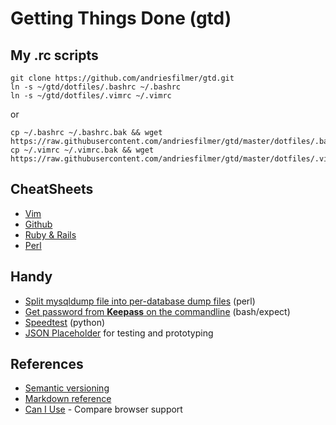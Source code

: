 # Getting Things Done (gtd)

## My .rc scripts

    git clone https://github.com/andriesfilmer/gtd.git
    ln -s ~/gtd/dotfiles/.bashrc ~/.bashrc
    ln -s ~/gtd/dotfiles/.vimrc ~/.vimrc

or

    cp ~/.bashrc ~/.bashrc.bak && wget https://raw.githubusercontent.com/andriesfilmer/gtd/master/dotfiles/.bashrc
    cp ~/.vimrc ~/.vimrc.bak && wget https://raw.githubusercontent.com/andriesfilmer/gtd/master/dotfiles/.vimrc

## CheatSheets

- [Vim](https://github.com/andriesfilmer/gtd/blob/master/cheatsheets/vim.md)
- [Github](https://github.com/andriesfilmer/gtd/blob/master/cheatsheets/git.md)
- [Ruby & Rails](https://github.com/andriesfilmer/gtd/blob/master/cheatsheets/ruby-rails.md)
- [Perl](https://github.com/andriesfilmer/gtd/blob/master/cheatsheets/perl.md)

## Handy

- [Split mysqldump file into per-database dump files](https://github.com/andriesfilmer/gtd/blob/master/scripts/perl/splitmysqldump.pl) (perl)
- [Get password from **Keepass** on the commandline](https://github.com/andriesfilmer/gtd/blob/master/scripts/sh/keepass.sh) (bash/expect)
- [Speedtest](https://github.com/andriesfilmer/gtd/blob/master/scripts/python/speedtest-cli) (python)
- [JSON Placeholder](https://jsonplaceholder.typicode.com/) for testing and prototyping

## References

- [Semantic versioning](https://semver.orghttps://cloud.google.com/apis/design/versioning/)
- [Markdown reference](https://github.com/adam-p/markdown-here/wiki/Markdown-Cheatsheet)
- [Can I Use](http://caniuse.com/#feat=css-filters) - Compare browser support


